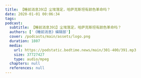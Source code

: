 ```yaml
---
title: 【睡前消息391】尘埃落定，哈萨克斯坦有颜色革命吗？
date: 2020-01-01 00:06:34
tags:
podcast:
  subtitle: 【睡前消息391】尘埃落定，哈萨克斯坦有颜色革命吗？
  authors: ['《睡前消息》编辑部']
  cover: /podcasts/main/assets/logo.png
  duration: 1807
  media:
    url: https://podstatic.bedtime.news/main/301-400/391.mp3
    size: 37727427
    type: audio/mpeg
  chapters: null
  references: null
---
```

